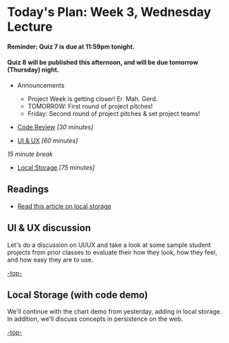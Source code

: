 <a id="top"></a>
# Today's Plan: Week 3, Wednesday Lecture

#### Reminder: Quiz 7 is due at 11:59pm tonight.

#### Quiz 8 will be published this afternoon, and will be due tomorrow (Thursday) night.

- Announcements
  - Project Week is getting closer! Er. Mah. Gerd.
  - TOMORROW: First round of project pitches!
  - Friday: Second round of project pitches & set project teams!

- [Code Review](#codereview) *[30 minutes]*

- [UI & UX](#uiux) *[60 minutes]*

*15 minute break*

- [Local Storage](#ls) *[75 minutes]*

## Readings

- [Read this article on local storage](http://diveintohtml5.info/storage.html)

<a id="uiux"></a>
## UI & UX discussion

Let's do a discussion on UI/UX and take a look at some sample student projects from prior classes to evaluate their how they look, how they feel, and how easy they are to use.

[-top-](#top)

<a id="ls"></a>
## Local Storage (with code demo)

We'll continue with the chart demo from yesterday, adding in local storage. In addition, we'll discuss concepts in persistence on the web.

[-top-](#top)
